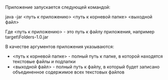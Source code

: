 Приложение запускается следующей командой:

java -jar <путь к приложению> <путь к корневой папке> <выходной файл>

Где <путь к приложению> - это путь к файлу приложения, например target\Folders-1.0.jar

В качестве аргументов приложения указываются:
- <путь к корневой папке> - полный путь к папке, в которой находятся текстовые файлы и подпапки
- <выходной файл> - полный путь к файлу, в который будет записано объединенное содержимое всех текстовых файлов

